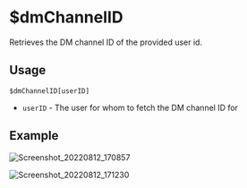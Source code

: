 # $dmChannelID
Retrieves the DM channel ID of the provided user id.

## Usage
```
$dmChannelID[userID]
```
- `userID` - The user for whom to fetch the DM channel ID for

## Example
![Screenshot_20220812_170857](https://user-images.githubusercontent.com/95774950/184350154-4e08f818-e1c6-483b-bfc0-f7741c1381da.png)

![Screenshot_20220812_171230](https://user-images.githubusercontent.com/95774950/184350174-776d0d09-de35-4f2a-bef8-7683135752ea.png)
